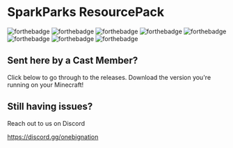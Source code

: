 # SparkParks ResourcePack
![forthebadge](https://forthebadge.com/images/badges/powered-by-overtime.svg)  ![forthebadge](https://forthebadge.com/images/badges/built-with-love.svg)  ![forthebadge](https://forthebadge.com/images/badges/not-a-bug-a-feature.svg)  ![forthebadge](https://forthebadge.com/images/badges/powered-by-black-magic.svg)  ![forthebadge](https://forthebadge.com/images/badges/contains-cat-gifs.svg)  ![forthebadge](https://forthebadge.com/images/badges/uses-git.svg)  ![forthebadge](https://forthebadge.com/images/badges/for-you.svg)  ![forthebadge](https://forthebadge.com/images/badges/certified-steve-bruhle.svg)
## Sent here by a Cast Member?
Click below to go through to the releases. Download the version you're running on your Minecraft!

## Still having issues?
Reach out to us on Discord

https://discord.gg/onebignation
